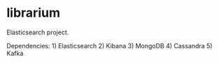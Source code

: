 # librarium

Elasticsearch project.

Dependencies:
    1) Elasticsearch
    2) Kibana
    3) MongoDB
    4) Cassandra
    5) Kafka


